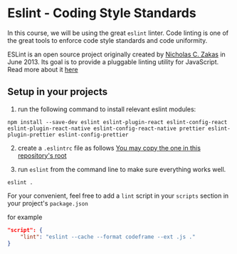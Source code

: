 # Eslint - Coding Style Standards

In  this course, we will be using the great `eslint` linter. Code linting is one of the great tools to enforce code style standards and code uniformity.

ESLint is an open source project originally created by [Nicholas C. Zakas](http://nczonline.net/) in June 2013. Its goal is to provide a pluggable linting utility for JavaScript. Read more about it [here](https://eslint.org/)

## Setup in your projects
1. run the following command to install relevant eslint modules:
```
npm install --save-dev eslint eslint-plugin-react eslint-config-react eslint-plugin-react-native eslint-config-react-native prettier eslint-plugin-prettier eslint-config-prettier
```
2. create a `.eslintrc` file as follows
[You may copy the one in this repository's root](https://raw.githubusercontent.com/zivl/mobile-course-shenkar-s19/master/README.md)

3. run `eslint` from the command line to make sure everything works well.
```
eslint .
```

For your convenient, feel free to add a `lint` script in your `scripts` section in your project's `package.json`

for example
```json
"script": {
    "lint": "eslint --cache --format codeframe --ext .js ."
}
```
